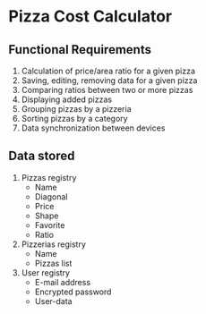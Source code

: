 ﻿# Pizza Cost Calculator

## Functional Requirements
1. Calculation of price/area ratio for a given pizza
1. Saving, editing, removing data for a given pizza
1. Comparing ratios between two or more pizzas
1. Displaying added pizzas
1. Grouping pizzas by a pizzeria
1. Sorting pizzas by a category
1. Data synchronization between devices

## Data stored
1. Pizzas registry
    * Name
    * Diagonal
    * Price
    * Shape
    * Favorite
    * Ratio
1. Pizzerias registry
    * Name
    * Pizzas list
1. User registry
    * E-mail address
    * Encrypted password
    * User-data